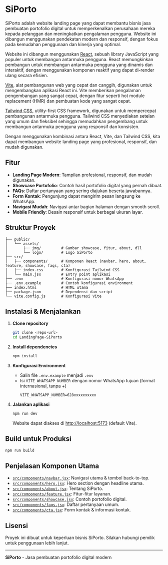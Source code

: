 # SiPorto

SiPorto adalah website landing page yang dapat membantu bisnis jasa pembuatan portofolio digital untuk memperkenalkan perusahaan mereka kepada pelanggan dan meningkatkan pengalaman pengguna. Website ini dibangun menggunakan pendekatan modern dan responsif, dengan fokus pada kemudahan penggunaan dan kinerja yang optimal.

Website ini dibangun menggunakan [React](https://react.dev/), sebuah library JavaScript yang populer untuk membangun antarmuka pengguna. React memungkinkan pembangun untuk membangun antarmuka pengguna yang dinamis dan interaktif, dengan menggunakan komponen reaktif yang dapat di-render ulang secara efisien.

[Vite](https://vitejs.dev/), alat pembangunan web yang cepat dan canggih, digunakan untuk mengembangkan aplikasi React ini. Vite memberikan pengalaman pengembangan yang sangat cepat, dengan fitur seperti hot module replacement (HMR) dan pembuatan kode yang sangat cepat.

[Tailwind CSS](https://tailwindcss.com/), utility-first CSS framework, digunakan untuk mempercepat pembangunan antarmuka pengguna. Tailwind CSS menyediakan setelan yang umum dan fleksibel sehingga memudahkan pengembang untuk membangun antarmuka pengguna yang responsif dan konsisten.

Dengan menggunakan kombinasi antara React, Vite, dan Tailwind CSS, kita dapat membangun website landing page yang profesional, responsif, dan mudah digunakan.
## Fitur

- **Landing Page Modern**: Tampilan profesional, responsif, dan mudah digunakan.
- **Showcase Portofolio**: Contoh hasil portofolio digital yang pernah dibuat.
- **FAQs**: Daftar pertanyaan yang sering diajukan beserta jawabannya.
- **Form Kontak**: Pengunjung dapat mengirim pesan langsung ke WhatsApp.
- **Navigasi Mudah**: Navigasi antar bagian halaman dengan smooth scroll.
- **Mobile Friendly**: Desain responsif untuk berbagai ukuran layar.

## Struktur Proyek

```
├── public/
│   └── assets/
│       ├── img/         # Gambar showcase, fitur, about, dll
│       └── logo/        # Logo SiPorto
├── src/
│   ├── components/      # Komponen React (navbar, hero, about, feature, showcase, faqs, cta)
│   ├── index.css        # Konfigurasi Tailwind CSS
│   └── main.jsx         # Entry point aplikasi
├── .env                 # Konfigurasi nomor WhatsApp
├── .env.example         # Contoh konfigurasi environment
├── index.html           # HTML utama
├── package.json         # Dependensi dan script
└── vite.config.js       # Konfigurasi Vite
```

## Instalasi & Menjalankan

1. **Clone repository**
   ```sh
   git clone <repo-url>
   cd LandingPage-SiPorto
   ```

2. **Install dependencies**
   ```sh
   npm install
   ```

3. **Konfigurasi Environment**
   - Salin file `.env.example` menjadi `.env`
   - Isi `VITE_WHATSAPP_NUMBER` dengan nomor WhatsApp tujuan (format internasional, tanpa +)
     ```
     VITE_WHATSAPP_NUMBER=628xxxxxxxxxx
     ```

4. **Jalankan aplikasi**
   ```sh
   npm run dev
   ```
   Website dapat diakses di [http://localhost:5173](http://localhost:5173) (default Vite).

## Build untuk Produksi

```sh
npm run build
```

## Penjelasan Komponen Utama

- [`src/components/navbar.jsx`](src/components/navbar.jsx): Navigasi utama & tombol back-to-top.
- [`src/components/hero.jsx`](src/components/hero.jsx): Hero section dengan headline utama.
- [`src/components/about.jsx`](src/components/about.jsx): Tentang SiPorto.
- [`src/components/feature.jsx`](src/components/feature.jsx): Fitur-fitur layanan.
- [`src/components/showcase.jsx`](src/components/showcase.jsx): Contoh portofolio digital.
- [`src/components/faqs.jsx`](src/components/faqs.jsx): Daftar pertanyaan umum.
- [`src/components/cta.jsx`](src/components/cta.jsx): Form kontak & informasi kontak.

## Lisensi

Proyek ini dibuat untuk keperluan bisnis SiPorto. Silakan hubungi pemilik untuk penggunaan lebih lanjut.

---

**SiPorto** - Jasa pembuatan portofolio digital modern